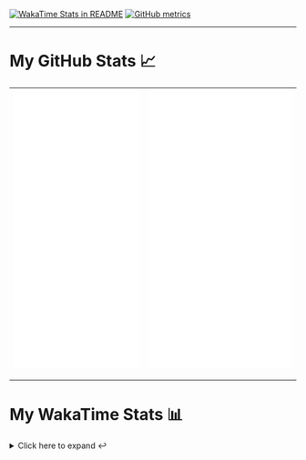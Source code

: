 [![WakaTime Stats in README](https://github.com/LOsioChico/LOsioChico/actions/workflows/waka.yml/badge.svg)](https://github.com/LOsioChico/LOsioChico/actions/workflows/waka.yml) [![GitHub metrics](https://github.com/LOsioChico/LOsioChico/actions/workflows/metrics.yml/badge.svg)](https://github.com/LOsioChico/LOsioChico/actions/workflows/metrics.yml)

---

# My GitHub Stats 📈

| ![](./assets/metrics.svg) | ![](./assets/metrics2.svg) |
| ------------------------- | -------------------------- |

---

# My WakaTime Stats 📊

<details>
<summary>Click here to expand ↩️</summary>
<br>

<!--START_SECTION:waka-->
![Code Time](http://img.shields.io/badge/Code%20Time-1%2C561%20hrs%2046%20mins-blue)

![Lines of code](https://img.shields.io/badge/From%20Hello%20World%20I%27ve%20Written-312.5%20thousand%20lines%20of%20code-blue)

**🐱 My GitHub Data** 

> 📦 494.8 kB Used in GitHub's Storage 
 > 
> 🏆 687 Contributions in the Year 2024
 > 
> 🚫 Not Opted to Hire
 > 
> 📜 16 Public Repositories 
 > 
> 🔑 27 Private Repositories 
 > 
**I'm a Night 🦉** 

```text
🌞 Morning                499 commits         ████░░░░░░░░░░░░░░░░░░░░░   14.79 % 
🌆 Daytime                1008 commits        ███████░░░░░░░░░░░░░░░░░░   29.88 % 
🌃 Evening                1090 commits        ████████░░░░░░░░░░░░░░░░░   32.32 % 
🌙 Night                  776 commits         ██████░░░░░░░░░░░░░░░░░░░   23.01 % 
```
📅 **I'm Most Productive on Saturday** 

```text
Monday                   475 commits         ████░░░░░░░░░░░░░░░░░░░░░   14.08 % 
Tuesday                  494 commits         ████░░░░░░░░░░░░░░░░░░░░░   14.65 % 
Wednesday                381 commits         ███░░░░░░░░░░░░░░░░░░░░░░   11.30 % 
Thursday                 622 commits         █████░░░░░░░░░░░░░░░░░░░░   18.44 % 
Friday                   536 commits         ████░░░░░░░░░░░░░░░░░░░░░   15.89 % 
Saturday                 627 commits         █████░░░░░░░░░░░░░░░░░░░░   18.59 % 
Sunday                   238 commits         ██░░░░░░░░░░░░░░░░░░░░░░░   07.06 % 
```


📊 **This Week I Spent My Time On** 

```text
💬 Programming Languages: 
TypeScript               3 hrs 6 mins        █████████░░░░░░░░░░░░░░░░   36.09 % 
Scala                    2 hrs 22 mins       ███████░░░░░░░░░░░░░░░░░░   27.60 % 
YAML                     51 mins             ██░░░░░░░░░░░░░░░░░░░░░░░   09.85 % 
JSON                     36 mins             ██░░░░░░░░░░░░░░░░░░░░░░░   07.11 % 
Docker                   30 mins             █░░░░░░░░░░░░░░░░░░░░░░░░   05.97 % 
```

**I Mostly Code in TypeScript** 

```text
TypeScript               25 repos            ████████████░░░░░░░░░░░░░   50.00 % 
Scala                    4 repos             ██░░░░░░░░░░░░░░░░░░░░░░░   08.00 % 
Python                   3 repos             ██░░░░░░░░░░░░░░░░░░░░░░░   06.00 % 
Astro                    2 repos             █░░░░░░░░░░░░░░░░░░░░░░░░   04.00 % 
Go                       2 repos             █░░░░░░░░░░░░░░░░░░░░░░░░   04.00 % 
```




 Last Updated on 16/07/2024 00:54:14 UTC
<!--END_SECTION:waka-->

## </details>
